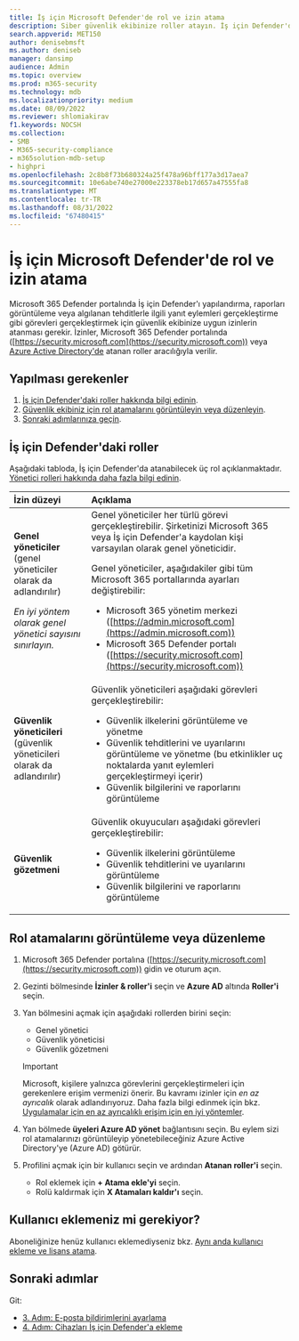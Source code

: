```yaml
---
title: İş için Microsoft Defender'de rol ve izin atama
description: Siber güvenlik ekibinize roller atayın. İş için Defender'da bu roller ve izinler hakkında bilgi edinin.
search.appverid: MET150
author: denisebmsft
ms.author: deniseb
manager: dansimp
audience: Admin
ms.topic: overview
ms.prod: m365-security
ms.technology: mdb
ms.localizationpriority: medium
ms.date: 08/09/2022
ms.reviewer: shlomiakirav
f1.keywords: NOCSH
ms.collection:
- SMB
- M365-security-compliance
- m365solution-mdb-setup
- highpri
ms.openlocfilehash: 2c8b8f73b680324a25f478a96bff177a3d17aea7
ms.sourcegitcommit: 10e6abe740e27000e223378eb17d657a47555fa8
ms.translationtype: MT
ms.contentlocale: tr-TR
ms.lasthandoff: 08/31/2022
ms.locfileid: "67480415"
---
```

# <a name="assign-roles-and-permissions-in-microsoft-defender-for-business"></a>İş için Microsoft Defender'de rol ve izin atama

Microsoft 365 Defender portalında İş için Defender'ı yapılandırma, raporları görüntüleme veya algılanan tehditlerle ilgili yanıt eylemleri gerçekleştirme gibi görevleri gerçekleştirmek için güvenlik ekibinize uygun izinlerin atanması gerekir. İzinler, Microsoft 365 Defender portalında ([https://security.microsoft.com](https://security.microsoft.com)) veya [Azure Active Directory'de](/azure/active-directory/roles/manage-roles-portal) atanan roller aracılığıyla verilir. 

## <a name="what-to-do"></a>Yapılması gerekenler

1. [İş için Defender'daki roller hakkında bilgi edinin](#roles-in-defender-for-business).
2. [Güvenlik ekibiniz için rol atamalarını görüntüleyin veya düzenleyin](#view-or-edit-role-assignments).
3. [Sonraki adımlarınıza geçin](#next-steps).


## <a name="roles-in-defender-for-business"></a>İş için Defender'daki roller

Aşağıdaki tabloda, İş için Defender'da atanabilecek üç rol açıklanmaktadır. [Yönetici rolleri hakkında daha fazla bilgi edinin](../../admin/add-users/about-admin-roles.md).

| İzin düzeyi | Açıklama |
|:---|:---|
| **Genel yöneticiler** (genel yöneticiler olarak da adlandırılır) <p> *En iyi yöntem olarak genel yönetici sayısını sınırlayın.* | Genel yöneticiler her türlü görevi gerçekleştirebilir. Şirketinizi Microsoft 365 veya İş için Defender'a kaydolan kişi varsayılan olarak genel yöneticidir. <p> Genel yöneticiler, aşağıdakiler gibi tüm Microsoft 365 portallarında ayarları değiştirebilir: <ul><li>Microsoft 365 yönetim merkezi ([https://admin.microsoft.com](https://admin.microsoft.com))</li><li>Microsoft 365 Defender portalı ([https://security.microsoft.com](https://security.microsoft.com))</li></ul> |
| **Güvenlik yöneticileri** (güvenlik yöneticileri olarak da adlandırılır) | Güvenlik yöneticileri aşağıdaki görevleri gerçekleştirebilir: <ul><li>Güvenlik ilkelerini görüntüleme ve yönetme</li><li>Güvenlik tehditlerini ve uyarılarını görüntüleme ve yönetme (bu etkinlikler uç noktalarda yanıt eylemleri gerçekleştirmeyi içerir)</li><li>Güvenlik bilgilerini ve raporlarını görüntüleme</li></ul> |
| **Güvenlik gözetmeni** | Güvenlik okuyucuları aşağıdaki görevleri gerçekleştirebilir:<ul><li>Güvenlik ilkelerini görüntüleme</li><li>Güvenlik tehditlerini ve uyarılarını görüntüleme</li><li>Güvenlik bilgilerini ve raporlarını görüntüleme</li></ul>  |


## <a name="view-or-edit-role-assignments"></a>Rol atamalarını görüntüleme veya düzenleme

1. Microsoft 365 Defender portalına ([https://security.microsoft.com](https://security.microsoft.com)) gidin ve oturum açın.

2. Gezinti bölmesinde **İzinler & roller'i** seçin ve **Azure AD** altında **Roller'i** seçin.

3. Yan bölmesini açmak için aşağıdaki rollerden birini seçin:

   - Genel yönetici
   - Güvenlik yöneticisi
   - Güvenlik gözetmeni

   > [!IMPORTANT]
   > Microsoft, kişilere yalnızca görevlerini gerçekleştirmeleri için gerekenlere erişim vermenizi önerir. Bu kavramı izinler için *en az ayrıcalık* olarak adlandırıyoruz. Daha fazla bilgi edinmek için bkz. [Uygulamalar için en az ayrıcalıklı erişim için en iyi yöntemler](/azure/active-directory/develop/secure-least-privileged-access). 

4. Yan bölmede **üyeleri Azure AD yönet** bağlantısını seçin. Bu eylem sizi rol atamalarınızı görüntüleyip yönetebileceğiniz Azure Active Directory'ye (Azure AD) götürür.

5. Profilini açmak için bir kullanıcı seçin ve ardından **Atanan roller'i** seçin.

   - Rol eklemek için **+ Atama ekle'yi** seçin.
   - Rolü kaldırmak için **X Atamaları kaldır'ı** seçin. 

## <a name="need-to-add-users"></a>Kullanıcı eklemeniz mi gerekiyor?

Aboneliğinize henüz kullanıcı eklemediyseniz bkz. [Aynı anda kullanıcı ekleme ve lisans atama](mdb-add-users.md).

## <a name="next-steps"></a>Sonraki adımlar

Git:

- [3. Adım: E-posta bildirimlerini ayarlama](mdb-email-notifications.md)
- [4. Adım: Cihazları İş için Defender'a ekleme](mdb-onboard-devices.md)